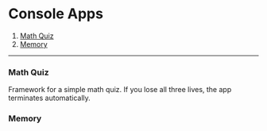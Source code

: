 # Console Apps
1. [Math Quiz](#math-quiz)
2. [Memory](#memory)
---
### Math Quiz
Framework for a simple math quiz. If you lose all three lives, the app terminates automatically.

### Memory
